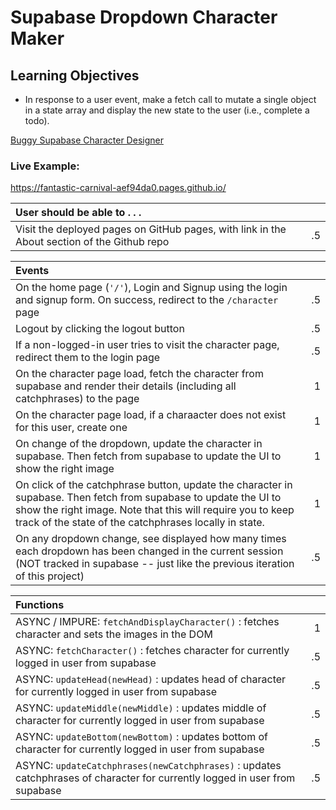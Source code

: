 # Supabase Dropdown Character Maker

## Learning Objectives

- In response to a user event, make a fetch call to mutate a single object in a state array and display the new state to the user (i.e., complete a todo).

[Buggy Supabase Character Designer](https://github.com/alchemycodelab/buggy-js-character-designer-supabase)

### Live Example:
https://fantastic-carnival-aef94da0.pages.github.io/

| User should be able to . . .                                                         |             |
| :----------------------------------------------------------------------------------- | ----------: |
| Visit the deployed pages on GitHub pages, with link in the About section of the Github repo |    .5 |

| Events                                                                                |             |
| :----------------------------------------------------------------------------------- | ----------: |
| On the home page (`'/'`), Login and Signup using the login and signup form. On success, redirect to the `/character` page   |        .5 |
| Logout by clicking the logout button                                                       |        .5 |
| If a non-logged-in user tries to visit the character page, redirect them to the login page | .5 |
| On the character page load, fetch the character from supabase and render their details (including all catchphrases) to the page  |        1 |
| On the character page load, if a charaacter does not exist for this user, create one  |        1 |
| On change of the dropdown, update the character in supabase. Then fetch from supabase to update the UI to show the right image |     1 |
| On click of the catchphrase button, update the character in supabase. Then fetch from supabase to update the UI to show the right image. Note that this will require you to keep track of the state of the catchphrases locally in state. |     1 |
| On any dropdown change, see displayed how many times each dropdown has been changed in the current session (NOT tracked in supabase -- just like the previous iteration of this project)   |           .5 |

| Functions                                                                                |             |
| :----------------------------------------------------------------------------------- | ----------: |
| ASYNC / IMPURE: `fetchAndDisplayCharacter()` : fetches character and sets the images in the DOM | 1 |
| ASYNC: `fetchCharacter()` : fetches character for currently logged in user from supabase | .5 |
| ASYNC: `updateHead(newHead)` : updates head of character for currently logged in user from supabase | .5
| ASYNC: `updateMiddle(newMiddle)` : updates middle of character for currently logged in user from supabase | .5 |
| ASYNC: `updateBottom(newBottom)` : updates bottom of character for currently logged in user from supabase | .5 |
| ASYNC: `updateCatchphrases(newCatchphrases)` : updates catchphrases of character for currently logged in user from supabase | .5 |
